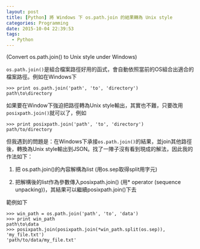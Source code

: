 ```yaml
---
layout: post
title: [Python] 將 Windows 下 os.path.join 的結果轉為 Unix style
categories: Programming
date: 2015-10-04 22:39:53
tags:
  - Python
---
```


(Convert os.path.join() to Unix style under Windows)​

`os.path.join()`是組合檔案路徑好用的函式，會自動依照當前的OS組合出適合的檔案路徑。例如在Windows下

```
>>> print os.path.join('path', 'to', 'directory') 
path\to\directory
```

如果要在Window下強迫把路徑轉為Unix style輸出，其實也不難，只要改用`posixpath.join()`就可以了，例如

```
>>> print posixpath.join('path', 'to', 'directory') 
path/to/directory
```

但我遇到的問題是：在Windows下承接`os.path.join()`的結果，並join其他路徑後，轉換為Unix style輸出到JSON。找了一陣子沒有看到現成的解法，因此我的作法如下：

1. 把 os.path.join()的內容解構為list (用os.sep取得split用字元)

2. 把解構後的list作為參數傳入posixpath.join() (用* operator (sequence unpacking))，其結果可以繼續posixpath.join()下去

範例如下

```
>>> win_path = os.path.join('path', 'to', 'data')
>>> print win_path
path\to\data
>>> posixpath.join(posixpath.join(*win_path.split(os.sep)), 'my_file.txt')
'path/to/data/my_file.txt'
```